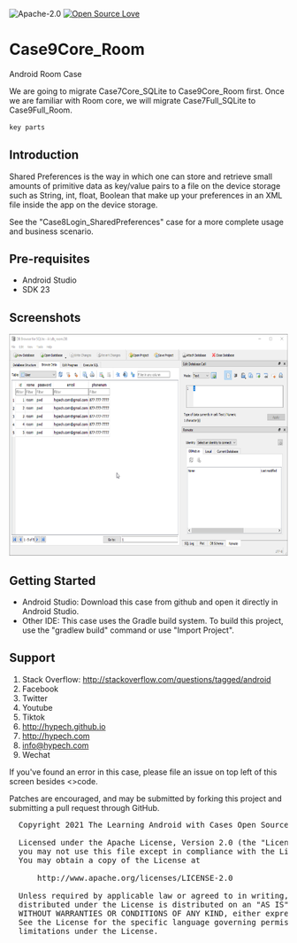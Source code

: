 ![Apache-2.0](https://img.shields.io/badge/license-Apache-blue)  [![Open Source Love](https://badges.frapsoft.com/os/v1/open-source.png?v=103)](https://github.com/ellerbrock/open-source-badges/)

# Case9Core_Room

Android Room Case

We are going to migrate Case7Core_SQLite to Case9Core_Room first. Once we are familiar with Room core, we will migrate Case7Full_SQLite to Case9Full_Room. 

```java
key parts
```

Introduction
------------

Shared Preferences is the way in which one can store and retrieve small amounts of primitive data as key/value pairs to a file on the device storage such as String, int, float, Boolean that make up your preferences in an XML file inside the app on the device storage. 

See the "Case8Login_SharedPreferences" case for a more complete usage and business scenario.

Pre-requisites
--------------

- Android Studio 
- SDK 23

Screenshots
-------------

<img src="screenshot.png" height="400" alt="Screenshot"/> 

Getting Started
---------------

* Android Studio: Download this case from github and open it directly in Android Studio.
* Other IDE: This case uses the Gradle build system. To build this project, use the "gradlew build" command or use "Import Project".

Support
-------

1. Stack Overflow: http://stackoverflow.com/questions/tagged/android
2. Facebook
3. Twitter
4. Youtube
5. Tiktok
6. http://hypech.github.io
7. http://hypech.com
8. info@hypech.com
9. Wechat

If you've found an error in this case, please file an issue on top left of this screen besides <>code.

Patches are encouraged, and may be submitted by forking this project and submitting a pull request through GitHub. 


 <pre>
  Copyright 2021 The Learning Android with Cases Open Source Project

  Licensed under the Apache License, Version 2.0 (the "License");
  you may not use this file except in compliance with the License.
  You may obtain a copy of the License at

      http://www.apache.org/licenses/LICENSE-2.0

  Unless required by applicable law or agreed to in writing, software
  distributed under the License is distributed on an "AS IS" BASIS,
  WITHOUT WARRANTIES OR CONDITIONS OF ANY KIND, either express or implied.
  See the License for the specific language governing permissions and
  limitations under the License.
  
</pre>

